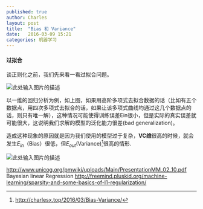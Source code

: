 ```yaml
---
published: true
author: Charles
layout: post
title:  "Bias 和 Variance"
date:   2016-03-09 15:21
categories: 机器学习
---
```


#### 过拟合
谈正则化之前，我们先来看一看过拟合问题。

![此处输入图片的描述][1]

以一维的回归分析为例，如上图，如果用高阶多项式去拟合数据的话（比如有五个数据点，用四次多项式去拟合的话，如果让该多项式曲线均通过这几个数据点的话，则只有唯一解），这种情况可能使得训练误差Ein很小，但是实际的真实误差就可能很大，这说明我们求解的模型的泛化能力很差(bad generalization)。

造成这种现象的原因就是因为我们使用的模型过于复杂，**VC维**很高的时候，就会发生$E_{in}$（Bias）很低，但$E_{out}$(Variance)[^1]很高的情形.

![此处输入图片的描述][2]


http://www.unicog.org/pmwiki/uploads/Main/PresentationMM_02_10.pdf
Bayesian linear Regression
http://freemind.pluskid.org/machine-learning/sparsity-and-some-basics-of-l1-regularization/


  [1]: http://7xjbdi.com1.z0.glb.clouddn.com/2016-03-10_170512.png
  [2]: http://7xjbdi.com1.z0.glb.clouddn.com/2016-03-10_171146.png
  
  [^1]: http://charlesx.top/2016/03/Bias-Variance/
  [^2]: [《A Few useful things to Know About machine Learning》读后感](http://blog.csdn.net/danameng/article/details/21563093)
